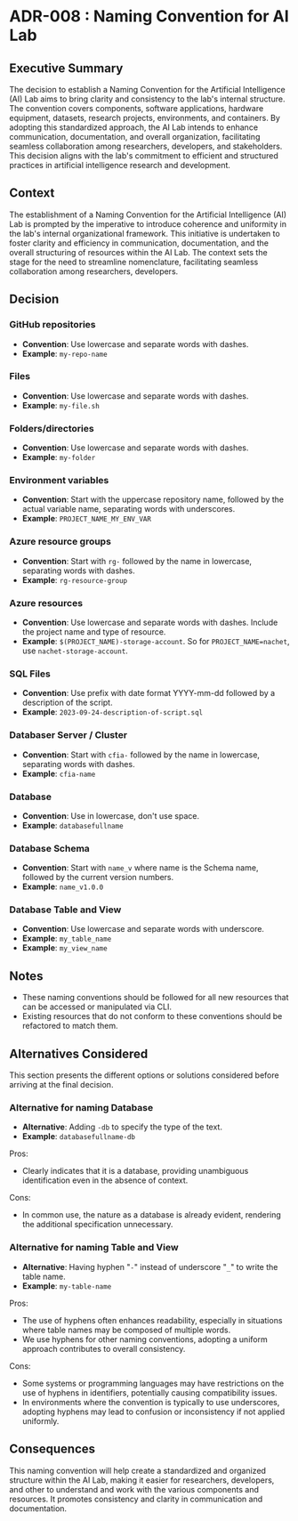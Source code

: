 # ADR-008 : Naming Convention for AI Lab

## Executive Summary

The decision to establish a Naming Convention for the Artificial Intelligence (AI) Lab aims to bring clarity and consistency to the lab's internal structure. The convention covers components, software applications, hardware equipment, datasets, research projects, environments, and containers. By adopting this standardized approach, the AI Lab intends to enhance communication, documentation, and overall organization, facilitating seamless collaboration among researchers, developers, and stakeholders. This decision aligns with the lab's commitment to efficient and structured practices in artificial intelligence research and development.

## Context

The establishment of a Naming Convention for the Artificial Intelligence (AI) Lab is prompted by the imperative to introduce coherence and uniformity in the lab's internal organizational framework. This initiative is undertaken to foster clarity and efficiency in communication, documentation, and the overall structuring of resources within the AI Lab. The context sets the stage for the need to streamline nomenclature, facilitating seamless collaboration among researchers, developers.

## Decision

### GitHub repositories
- **Convention**: Use lowercase and separate words with dashes.
- **Example**: `my-repo-name`

### Files
- **Convention**: Use lowercase and separate words with dashes.
- **Example**: `my-file.sh`

### Folders/directories
- **Convention**: Use lowercase and separate words with dashes.
- **Example**: `my-folder`

### Environment variables
- **Convention**: Start with the uppercase repository name, followed by the actual variable name, separating words with underscores.
- **Example**: `PROJECT_NAME_MY_ENV_VAR`

### Azure resource groups
- **Convention**: Start with `rg-` followed by the name in lowercase, separating words with dashes.
- **Example**: `rg-resource-group`

### Azure resources
- **Convention**: Use lowercase and separate words with dashes. Include the project name and type of resource.
- **Example**: `$(PROJECT_NAME)-storage-account`. So for `PROJECT_NAME=nachet`, use `nachet-storage-account`.

### SQL Files
- **Convention**: Use prefix with date format YYYY-mm-dd followed by a description of the script.
- **Example**: `2023-09-24-description-of-script.sql`

### Databaser Server / Cluster 
- **Convention**: Start with `cfia-` followed by the name in lowercase, separating words with dashes.
- **Example**: `cfia-name`

### Database
- **Convention**: Use in lowercase, don't use space.
- **Example**: `databasefullname`

### Database Schema
- **Convention**: Start with `name_v` where name is the Schema name, followed by the current version numbers.
- **Example**: `name_v1.0.0`

 ### Database Table and View
- **Convention**: Use lowercase and separate words with underscore.
- **Example**: `my_table_name`
- **Example**: `my_view_name`

## Notes
- These naming conventions should be followed for all new resources that can be accessed or manipulated via CLI.
- Existing resources that do not conform to these conventions should be refactored to match them.

## Alternatives Considered

This section presents the different options or solutions considered before
arriving at the final decision.

### Alternative for naming Database

- **Alternative**: Adding `-db` to specify the type of the text.
- **Example**: `databasefullname-db`

Pros:

- Clearly indicates that it is a database, providing unambiguous identification even in the absence of context.

Cons:

- In common use, the nature as a database is already evident, rendering the additional specification unnecessary.

### Alternative for naming Table and View

- **Alternative**: Having hyphen "`-`" instead of  underscore "`_`" to write the table name.
- **Example**: `my-table-name`

Pros:

- The use of hyphens often enhances readability, especially in situations where table names may be composed of multiple words.
- We use hyphens for other naming conventions, adopting a uniform approach contributes to overall consistency.

Cons:

- Some systems or programming languages may have restrictions on the use of hyphens in identifiers, potentially causing compatibility issues.
- In environments where the convention is typically to use underscores, adopting hyphens may lead to confusion or inconsistency if not applied uniformly.

## Consequences

This naming convention will help create a standardized and organized structure within the AI Lab, making it easier for researchers, developers, and other to understand and work with the various components and resources. It promotes consistency and clarity in communication and documentation.
